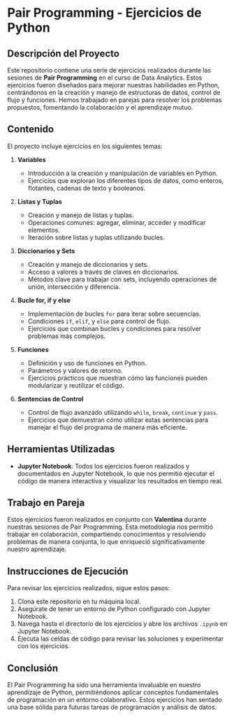 # Pair Programming - Ejercicios de Python

## Descripción del Proyecto

Este repositorio contiene una serie de ejercicios realizados durante las sesiones de **Pair Programming** en el curso de Data Analytics. Estos ejercicios fueron diseñados para mejorar nuestras habilidades en Python, centrándonos en la creación y manejo de estructuras de datos, control de flujo y funciones. Hemos trabajado en parejas para resolver los problemas propuestos, fomentando la colaboración y el aprendizaje mutuo.

## Contenido

El proyecto incluye ejercicios en los siguientes temas:

1. **Variables**
   - Introducción a la creación y manipulación de variables en Python.
   - Ejercicios que exploran los diferentes tipos de datos, como enteros, flotantes, cadenas de texto y booleanos.

2. **Listas y Tuplas**
   - Creación y manejo de listas y tuplas.
   - Operaciones comunes: agregar, eliminar, acceder y modificar elementos.
   - Iteración sobre listas y tuplas utilizando bucles.

3. **Diccionarios y Sets**
   - Creación y manejo de diccionarios y sets.
   - Acceso a valores a través de claves en diccionarios.
   - Métodos clave para trabajar con sets, incluyendo operaciones de unión, intersección y diferencia.

4. **Bucle for, if y else**
   - Implementación de bucles `for` para iterar sobre secuencias.
   - Condiciones `if`, `elif`, y `else` para control de flujo.
   - Ejercicios que combinan bucles y condiciones para resolver problemas más complejos.

5. **Funciones**
   - Definición y uso de funciones en Python.
   - Parámetros y valores de retorno.
   - Ejercicios prácticos que muestran cómo las funciones pueden modularizar y reutilizar el código.

6. **Sentencias de Control**
   - Control de flujo avanzado utilizando `while`, `break`, `continue` y `pass`.
   - Ejercicios que demuestran cómo utilizar estas sentencias para manejar el flujo del programa de manera más eficiente.

## Herramientas Utilizadas

- **Jupyter Notebook**: Todos los ejercicios fueron realizados y documentados en Jupyter Notebook, lo que nos permitió ejecutar el código de manera interactiva y visualizar los resultados en tiempo real.

## Trabajo en Pareja

Estos ejercicios fueron realizados en conjunto con **Valentina** durante nuestras sesiones de Pair Programming. Esta metodología nos permitió trabajar en colaboración, compartiendo conocimientos y resolviendo problemas de manera conjunta, lo que enriqueció significativamente nuestro aprendizaje.

## Instrucciones de Ejecución

Para revisar los ejercicios realizados, sigue estos pasos:

1. Clona este repositorio en tu máquina local.
2. Asegúrate de tener un entorno de Python configurado con Jupyter Notebook.
3. Navega hasta el directorio de los ejercicios y abre los archivos `.ipynb` en Jupyter Notebook.
4. Ejecuta las celdas de código para revisar las soluciones y experimentar con los ejercicios.

## Conclusión

El Pair Programming ha sido una herramienta invaluable en nuestro aprendizaje de Python, permitiéndonos aplicar conceptos fundamentales de programación en un entorno colaborativo. Estos ejercicios han sentado una base sólida para futuras tareas de programación y análisis de datos.

